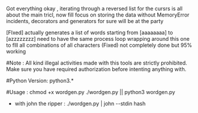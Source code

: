  Got everything okay , iterating through a reversed list for the cursrs is all about the main tricl, now fill focus on storing the data without MemoryError incidents, decorators and generators for sure will be at the party

[FIxed] actually generates a list of words starting from [aaaaaaaa] to 
[azzzzzzzz] need to have the same process loop wrapping around
this one to flll all combinations of all characters (Fixed)
not completely done but 95% working

#Note :
All kind illegal activities made with this tools are strictly prohibited. Make sure you have required authorization before intenting anything with.

#Python Version:
python3.*

#Usage :
chmod +x wordgen.py 
./wordgen.py || python3 wordgen.py

- with john the ripper : ./wordgen.py | john --stdin hash
 
